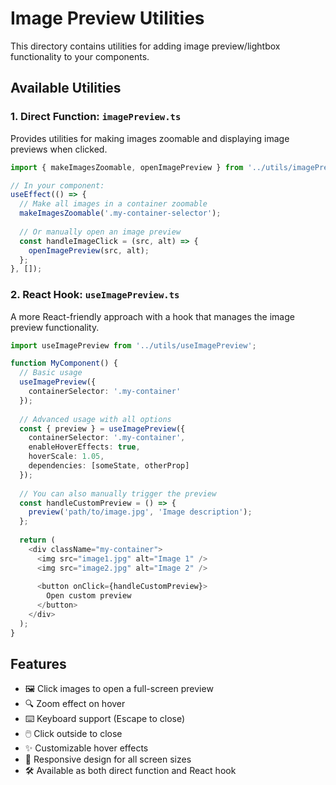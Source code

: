 # Image Preview Utilities

This directory contains utilities for adding image preview/lightbox functionality to your components.

## Available Utilities

### 1. Direct Function: `imagePreview.ts`

Provides utilities for making images zoomable and displaying image previews when clicked.

```typescript
import { makeImagesZoomable, openImagePreview } from '../utils/imagePreview';

// In your component:
useEffect(() => {
  // Make all images in a container zoomable
  makeImagesZoomable('.my-container-selector');
  
  // Or manually open an image preview
  const handleImageClick = (src, alt) => {
    openImagePreview(src, alt);
  };
}, []);
```

### 2. React Hook: `useImagePreview.ts`

A more React-friendly approach with a hook that manages the image preview functionality.

```typescript
import useImagePreview from '../utils/useImagePreview';

function MyComponent() {
  // Basic usage
  useImagePreview({
    containerSelector: '.my-container'
  });
  
  // Advanced usage with all options
  const { preview } = useImagePreview({
    containerSelector: '.my-container',
    enableHoverEffects: true,
    hoverScale: 1.05,
    dependencies: [someState, otherProp]
  });
  
  // You can also manually trigger the preview
  const handleCustomPreview = () => {
    preview('path/to/image.jpg', 'Image description');
  };
  
  return (
    <div className="my-container">
      <img src="image1.jpg" alt="Image 1" />
      <img src="image2.jpg" alt="Image 2" />
      
      <button onClick={handleCustomPreview}>
        Open custom preview
      </button>
    </div>
  );
}
```

## Features

- 🖼️ Click images to open a full-screen preview
- 🔍 Zoom effect on hover
- ⌨️ Keyboard support (Escape to close)
- 🖱️ Click outside to close
- ✨ Customizable hover effects
- 📱 Responsive design for all screen sizes
- 🛠️ Available as both direct function and React hook 